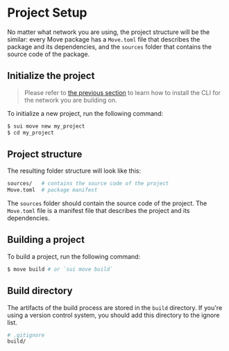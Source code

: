 # Project Setup

No matter what network you are using, the project structure will be the similar: every Move package has a `Move.toml` file that describes the package and its dependencies, and the `sources` folder that contains the source code of the package.

## Initialize the project

> Please refer to [the previous section](./install-sui.md) to learn how to install the CLI for the network you are building on.

To initialize a new project, run the following command:

```bash
$ sui move new my_project
$ cd my_project
```

## Project structure

The resulting folder structure will look like this:

```bash
sources/   # contains the source code of the project
Move.toml  # package manifest
```

The `sources` folder should contain the source code of the project. The `Move.toml` file is a manifest file that describes the project and its dependencies.

## Building a project

To build a project, run the following command:

```bash
$ move build # or `sui move build`
```

## Build directory

The artifacts of the build process are stored in the `build` directory. If you're using a version control system, you should add this directory to the ignore list.

```bash
# .gitignore
build/
```
